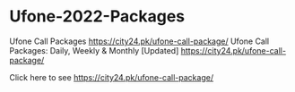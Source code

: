 # Ufone-2022-Packages
Ufone Call Packages
https://city24.pk/ufone-call-package/
Ufone Call Packages: Daily, Weekly & Monthly [Updated]
https://city24.pk/ufone-call-package/



Click here to see 
https://city24.pk/ufone-call-package/
